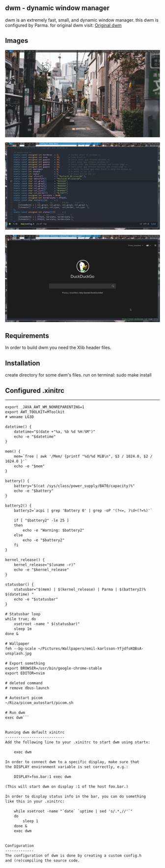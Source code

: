 dwm - dynamic window manager
----------------------------
dwm is an extremely fast, small, and dynamic window manager.
this dwm is configured by Parma.
for original dwm visit: [Original dwm](https://dwm.suckless.org/)

Images
------
![](images/image1.png)

![](images/image2.png)

![](images/image3.png)

Requirements
------------
In order to build dwm you need the Xlib header files.


Installation
------------
create directory for some dwm's files.
run on terminal: sudo make install

## Configured .xinitrc
------------------
```# Fix java GUI application
export _JAVA_AWT_WM_NONREPARENTING=1 
export AWT_TOOLKIT=MToolkit 
# wmname LG3D

datetime() {
    datetime="$(date +"%a, %b %d %H:%M")"
    echo -e "$datetime"
}

mem() {
    mem=`free | awk '/Mem/ {printf "%d/%d MiB\n", $3 / 1024.0, $2 / 1024.0 }'`
    echo -e "$mem"
}

battery() {
    battery="$(cat /sys/class/power_supply/BAT0/capacity)%"
    echo -e "$battery"
}

battery2() {
	battery2=`acpi | grep 'Battery 0' | grep -oP '(?<=, )\d+(?=%)'`

	if [ "$battery2" -le 25 ]
	then
		echo -e "Warning: $battery2"
	else
		echo -e "$battery2"
	fi
}

kernel_release() {
    kernel_release="$(uname -r)"
    echo -e "$kernel_release"
}

statusbar() {
    statusbar="$(mem) | $(kernel_release) | Parma | $(battery2)% $(datetime) "
    echo -e "$statusbar"
}

# Statusbar loop
while true; do
    xsetroot -name " $(statusbar)"
    sleep 1m
done &

# Wallpaper
feh --bg-scale ~/Pictures/Wallpapers/emil-karlsson-YfjdfsKQBsA-unsplash.jpg

# Export something
export BROWSER=/usr/bin/google-chrome-stable
export EDITOR=nvim

# deleted command
# remove dbus-launch 

# Autostart picom
~/Riza/picom_autostart/picom.sh

# Run dwm
exec dwm```


Running dwm default xinitrc
---------------------------
Add the following line to your .xinitrc to start dwm using startx:

    exec dwm

In order to connect dwm to a specific display, make sure that
the DISPLAY environment variable is set correctly, e.g.:

    DISPLAY=foo.bar:1 exec dwm

(This will start dwm on display :1 of the host foo.bar.)

In order to display status info in the bar, you can do something
like this in your .xinitrc:

    while xsetroot -name "`date` `uptime | sed 's/.*,//'`"
    do
    	sleep 1
    done &
    exec dwm


Configuration
-------------
The configuration of dwm is done by creating a custom config.h
and (re)compiling the source code.
